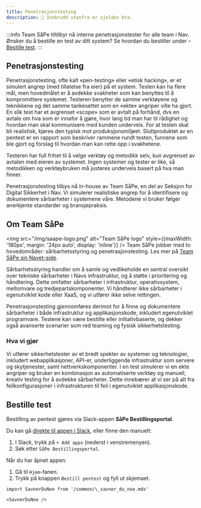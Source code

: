 ```yaml
---
title: Penetrasjonstesting
description: 🥷 Innbrudd utenfra er sjelden bra.
---
```


:::info Team SåPe tiltilbyr nå interne penetrasjonstester for alle team i Nav.
Ønsker du å bestille en test av ditt system? Se hvordan du bestiller under – <a href="#bestille-test">Bestille test</a>.
:::

## Penetrasjonstesting

Penetrasjonstesting, ofte kalt «pen-testing» eller «etisk hacking», er et simulert angrep (med tillatelse fra eier) på et system. Testen kan ha flere mål, men hovedmålet er å avdekke svakheter som kan benyttes til å kompromittere systemet. Testeren benytter de samme verktøyene og teknikkene og det samme tankesettet som en «ekte» angriper ville ha gjort. En slik test har et avgrenset «scope» som er avtalt på forhånd, dvs en avtale om hva som er innafor å gjøre, hvor lang tid man har til rådighet og hvordan man skal kommunisere med kunden underveis. For at testen skal bli realistisk, kjøres den typisk mot produksjonsmiljøet. Sluttproduktet av en pentest er en rapport som beskriver rammene rundt testen, funnene som ble gjort og forslag til hvordan man kan rette opp i svakhetene.

Testeren har full frihet til å velge verktøy og metodikk selv, kun avgrenset av avtalen med eieren av systemet. Ingen systemer og tester er like, så metodikken og verktøybruken må justeres underveis basert på hva man finner.

Penetrasjonstesting tilbys nå in-house av Team SåPe, en del av Seksjon for Digital Sikkerhet i Nav. Vi simulerer realistiske angrep for å identifisere og dokumentere sårbarheter i systemene våre. Metodene vi bruker følger anerkjente standarder og bransjepraksis.

## Om Team SåPe

<img src="/img/saape-logo.png" alt="Team SåPe logo" style={{maxWidth: '180px', margin: '24px auto', display: 'inline'}} />
Team SåPe jobber med to hovedområder: sårbarhetsstyring og penetrasjonstesting. Les mer på [Team SåPe sin Navet-side](https://navno.sharepoint.com/sites/enhet-it-avdelingen/SitePages/S%C3%A5rbarhetsstyring-og-Penetrasjonstesting.aspx).

Sårbarhetsstyring handler om å samle og vedlikeholde en sentral oversikt over tekniske sårbarheter i Navs infrastruktur, og å støtte i prioritering og håndtering. Dette omfatter sårbarheter i infrastruktur, operativsystem, mellomvare og tredjepartskomponenter. Vi håndterer ikke sårbarheter i egenutviklet kode eller XaaS, og vi utfører ikke selve rettingen.

Penetrasjonstesting gjennomføres derimot for å finne og dokumentere sårbarheter i både infrastruktur og applikasjonskode, inkludert egenutviklet programvare. Testene kan være bestilte eller initiativbaserte, og dekker også avanserte scenarier som red teaming og fysisk sikkerhetstesting.

### Hva vi gjør

Vi utfører sikkerhetstester av et bredt spekter av systemer og teknologier, inkludert webapplikasjoner, API-er, underliggende infrastruktur som servere og skytjenester, samt nettverkskomponenter. I en test simulerer vi en ekte angriper og bruker en kombinasjon av automatiserte verktøy og manuell, kreativ testing for å avdekke sårbarheter. Dette innebærer at vi ser på alt fra feilkonfigurasjoner i infrastrukturen til feil i egenutviklet applikasjonskode.

## Bestille test

Bestilling av pentest gjøres via Slack-appen **SåPe Bestillingsportal**.

Du kan gå [direkte til appen i Slack](https://nav-it.slack.com/app_redirect?app=A09KF5J5XDJ&tab=home), eller finne den manuelt:

1.  I Slack, trykk på `+ Add apps` (nederst i venstremenyen).
2.  Søk etter `SåPe Bestillingsportal`.

Når du har åpnet appen:

1.  Gå til `Hjem`-fanen.
2.  Trykk på knappen `Bestill pentest` og fyll ut skjemaet.

```mdx-code-block
import SavnerDuNoe from '/common/\_savner_du_noe.mdx'

<SavnerDuNoe />
```
